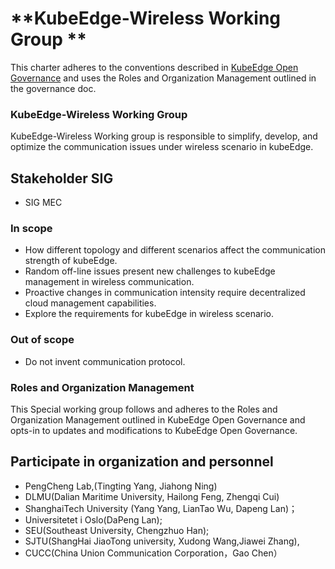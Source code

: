 # **KubeEdge-Wireless Working Group **



This charter adheres to the conventions described in [KubeEdge Open Governance](https://github.com/kubeedge/community/blob/master/GOVERNANCE.md) and uses the Roles and Organization Management outlined in the governance doc.



### KubeEdge-Wireless Working Group 

KubeEdge-Wireless Working group is responsible to simplify, develop, and optimize the communication issues under wireless scenario in kubeEdge.

## Stakeholder SIG

- SIG MEC

### In scope

- How different topology and different scenarios affect the communication strength of kubeEdge.
- Random off-line issues present new challenges to kubeEdge management in wireless communication. 
- Proactive changes in communication intensity require decentralized cloud management capabilities.
- Explore the requirements for kubeEdge in wireless scenario. 

### Out of scope

- Do not invent communication protocol.

  

### Roles and Organization Management

This Special working group follows and adheres to the Roles and Organization Management outlined in KubeEdge Open Governance and opts-in to updates and modifications to KubeEdge Open Governance.

## Participate in organization and personnel

- PengCheng Lab,(Tingting Yang, Jiahong Ning)
- DLMU(Dalian Maritime University, Hailong Feng, Zhengqi Cui)
- ShanghaiTech University (Yang Yang, LianTao Wu, Dapeng Lan)；
- Universitetet i Oslo(DaPeng Lan); 
- SEU(Southeast University, Chengzhuo Han); 
- SJTU(ShangHai JiaoTong university, Xudong Wang,Jiawei Zhang), 
- CUCC(China Union Communication Corporation，Gao Chen）